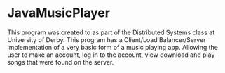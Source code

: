 # JavaMusicPlayer
This program was created to as part of the Distributed Systems class at University of Derby. This program has a Client/Load Balancer/Server implementation of a very basic form of a music playing app. Allowing the user to make an account, log in to the account, view download and play songs that were found on the server.
